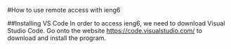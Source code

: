 #How to use remote access with ieng6

##Installing VS Code
In order to access ieng6, we need to download Visual Studio Code. Go onto the website https://code.visualstudio.com/ to download and install the program.
